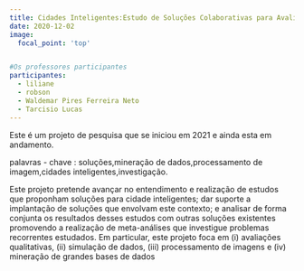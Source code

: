 ```yaml
---
title: Cidades Inteligentes:Estudo de Soluções Colaborativas para Avaliação de Aplicações, Processamento de Imagens e Mineração de Dados
date: 2020-12-02
image:
  focal_point: 'top'


#Os professores participantes
participantes:
  - liliane
  - robson
  - Waldemar Pires Ferreira Neto
  - Tarcisio Lucas
---
```

Este é um projeto de pesquisa que se iniciou em 2021 e ainda esta em andamento.

palavras - chave : soluções,mineração de dados,processamento de imagem,cidades inteligentes,investigação.
<!--more-->

Este projeto pretende avançar no entendimento e realização de estudos que proponham soluções para cidade inteligentes; dar suporte a implantação de soluções que envolvam este contexto; e analisar de forma conjunta os resultados desses estudos com outras soluções existentes promovendo a realização de meta-análises que investigue problemas recorrentes estudados. Em particular, este projeto foca em (i) avaliações qualitativas, (ii) simulação de dados, (iii) processamento de imagens e (iv) mineração de grandes bases de dados

